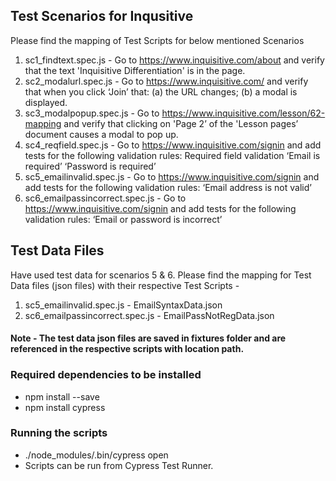 ## Test Scenarios for Inqusitive
Please find the mapping of Test Scripts for below mentioned Scenarios 
1. sc1_findtext.spec.js - Go to https://www.inquisitive.com/about and verify that the text 'Inquisitive Differentiation' is in the page.
2. sc2_modalurl.spec.js - Go to https://www.inquisitive.com/ and verify that when you click ‘Join’ that: (a) the URL changes; (b) a modal is displayed.
3. sc3_modalpopup.spec.js - Go to https://www.inquisitive.com/lesson/62-mapping and verify that clicking on 'Page 2’ of  the 'Lesson pages’ document causes a modal to pop up. 
4. sc4_reqfield.spec.js  - Go to https://www.inquisitive.com/signin and add tests for the following validation rules:
Required field validation
‘Email is required’
‘Password is required’
5. sc5_emailinvalid.spec.js -  Go to https://www.inquisitive.com/signin and add tests for the following validation rules:
‘Email address is not valid’
6. sc6_emailpassincorrect.spec.js - Go to https://www.inquisitive.com/signin and add tests for the following validation rules:
‘Email or password is incorrect’

## Test Data Files

Have used test data for scenarios 5 & 6. Please find the mapping for Test Data files (json files) with their respective Test Scripts - 
1. sc5_emailinvalid.spec.js - EmailSyntaxData.json
2. sc6_emailpassincorrect.spec.js - EmailPassNotRegData.json

#### Note - The test data json files are saved in fixtures folder and are referenced in the respective scripts with location path.


### Required dependencies to be installed
* npm install --save
* npm install cypress

### Running the scripts
* ./node_modules/.bin/cypress open
* Scripts can be run from Cypress Test Runner.
